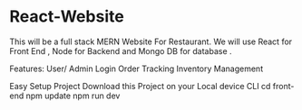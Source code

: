 # React-Website
This will be a full stack MERN Website For Restaurant.
We will use React for Front End , Node for Backend and Mongo DB for database . 


Features: 
User/ Admin Login
Order Tracking
Inventory Management



Easy Setup Project
Download this Project on your Local device
CLI
cd front-end
npm update
npm run dev
